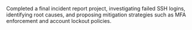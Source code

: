 Completed a final incident report project, investigating failed SSH logins, identifying root causes, and proposing mitigation strategies such as MFA enforcement and account lockout policies.
